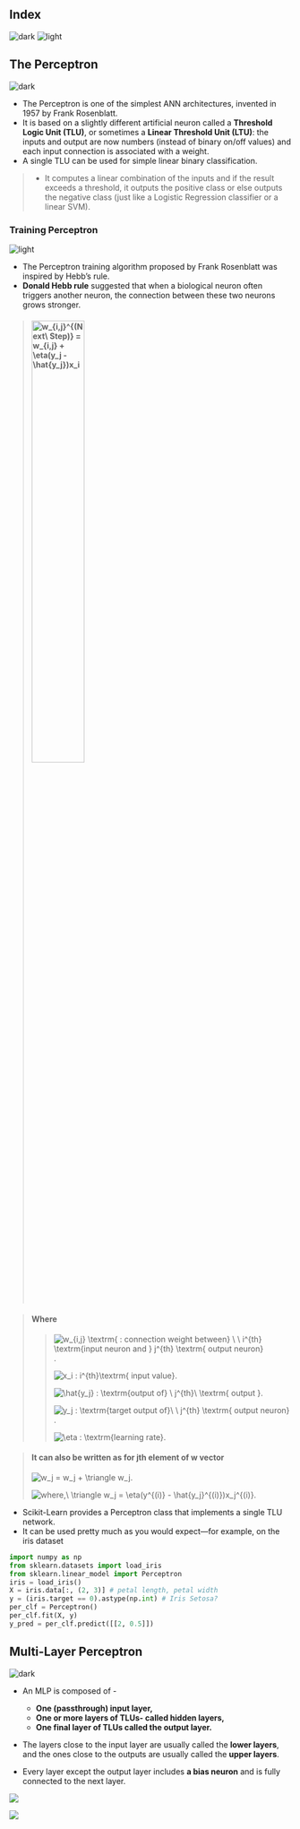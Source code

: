 ## Index
![dark](https://user-images.githubusercontent.com/12748752/141935752-90492d2e-7904-4f9f-a5a1-c4e59ddc3a33.png)
![light](https://user-images.githubusercontent.com/12748752/141935760-406edb8f-cb9b-4e30-9b69-9153b52c28b4.png)

## The Perceptron
![dark](https://user-images.githubusercontent.com/12748752/141935752-90492d2e-7904-4f9f-a5a1-c4e59ddc3a33.png)
* The Perceptron is one of the simplest ANN architectures, invented in 1957 by Frank Rosenblatt. 
* It is based on a slightly different artificial neuron called a **Threshold Logic Unit (TLU)**, or sometimes a **Linear Threshold Unit (LTU)**: the inputs and output are now numbers (instead of binary on/off values) and each input connection is associated with a weight.
* A single TLU can be used for simple linear binary classification. 
> * It computes a linear combination of the inputs and if the result exceeds a threshold, it outputs the positive class or else outputs the negative class (just like a Logistic Regression classifier or a linear SVM).

### Training Perceptron
![light](https://user-images.githubusercontent.com/12748752/141935760-406edb8f-cb9b-4e30-9b69-9153b52c28b4.png)
* The Perceptron training algorithm proposed by Frank Rosenblatt was inspired by Hebb’s rule.
* **Donald Hebb rule** suggested that when a biological neuron often triggers another neuron, the connection between these two neurons grows stronger.

> #### <img src="http://latex.codecogs.com/svg.image?w_{i,j}^{(Next\&space;Step)}&space;=&space;w_{i,j}&space;&plus;&space;\eta(y_j&space;-&space;\hat{y_j})x_i" title="w_{i,j}^{(Next\ Step)} = w_{i,j} + \eta(y_j - \hat{y_j})x_i" width=45% />

> #### Where
> 
>> <img src="https://latex.codecogs.com/svg.image?&space;w_{i,j}&space;\textrm{&space;:&space;connection&space;weight&space;between}&space;\&space;\&space;i^{th}&space;&space;\textrm{input&space;neuron&space;and&space;}&space;j^{th}&space;&space;\textrm{&space;output&space;neuron}" title=" w_{i,j} \textrm{ : connection weight between} \ \ i^{th} \textrm{input neuron and } j^{th} \textrm{ output neuron}" />.  
>>
>> <img src="https://latex.codecogs.com/svg.image?x_i&space;:&space;i^{th}\textrm{&space;input&space;value}" title="x_i : i^{th}\textrm{ input value}" />.
>>
>> <img src="https://latex.codecogs.com/svg.image?\hat{y_j}&space;:&space;\textrm{output&space;of}&space;\&space;j^{th}\&space;\textrm{&space;output&space;}" title="\hat{y_j} : \textrm{output of} \ j^{th}\ \textrm{ output }" />.
>>
>> <img src="https://latex.codecogs.com/svg.image?y_j&space;:&space;\textrm{target&space;output&space;of}\&space;\&space;j^{th}&space;\textrm{&space;output&space;neuron}" title="y_j : \textrm{target output of}\ \ j^{th} \textrm{ output neuron}" />.
>>
>> <img src="https://latex.codecogs.com/svg.image?\eta&space;:&space;\textrm{learning&space;rate}" title="\eta : \textrm{learning rate}" />.  

> #### It can also be written as for jth element of w vector 
> <img src="https://latex.codecogs.com/svg.image?w_j&space;=&space;w_j&space;&plus;&space;\triangle&space;w_j" title="w_j = w_j + \triangle w_j" />.
>
> <img src="https://latex.codecogs.com/svg.image?where,\&space;\triangle&space;w_j&space;=&space;&space;\eta(y^{(i)}&space;-&space;\hat{y_j}^{(i)})x_j^{(i)}" title="where,\ \triangle w_j = \eta(y^{(i)} - \hat{y_j}^{(i)})x_j^{(i)}" />.




* Scikit-Learn provides a Perceptron class that implements a single TLU network. 
* It can be used pretty much as you would expect—for example, on the iris dataset 
```python
import numpy as np
from sklearn.datasets import load_iris
from sklearn.linear_model import Perceptron
iris = load_iris()
X = iris.data[:, (2, 3)] # petal length, petal width
y = (iris.target == 0).astype(np.int) # Iris Setosa?
per_clf = Perceptron()
per_clf.fit(X, y)
y_pred = per_clf.predict([[2, 0.5]])
```







## Multi-Layer Perceptron
![dark](https://user-images.githubusercontent.com/12748752/141935752-90492d2e-7904-4f9f-a5a1-c4e59ddc3a33.png)
* An MLP is composed of -
   * **One (passthrough) input layer,**
   * **One or more layers of TLUs- called hidden layers,**
   * **One final layer of TLUs called the output layer.**

* The layers close to the input layer are usually called the **lower layers**, and the ones close to the outputs are usually called the **upper layers**. 
* Every layer except the output layer includes **a bias neuron** and is fully connected to the next layer.

![](https://user-images.githubusercontent.com/12748752/143045465-2fe26cb7-48ea-4590-b381-24215f014004.png)

<img src="https://user-images.githubusercontent.com/12748752/143045465-2fe26cb7-48ea-4590-b381-24215f014004.png" />


